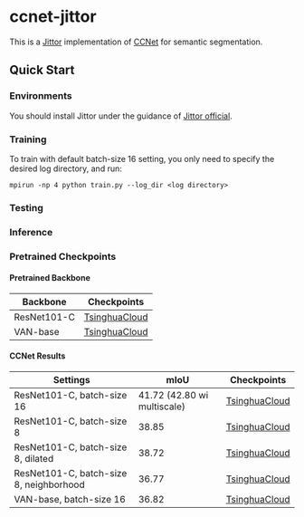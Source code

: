 # ccnet-jittor

This is a [Jittor](https://cg.cs.tsinghua.edu.cn/jittor/) implementation of [CCNet](https://arxiv.org/abs/1811.11721) for semantic segmentation.

## Quick Start

### Environments

You should install Jittor under the guidance of [Jittor official](https://cg.cs.tsinghua.edu.cn/jittor/download/).

### Training

To train with default batch-size 16 setting, you only need to specify the desired log directory, and run: 

```
mpirun -np 4 python train.py --log_dir <log directory>
```

### Testing


### Inference

### Pretrained Checkpoints

#### Pretrained Backbone

| Backbone    | Checkpoints                                                  |
| ----------- | ------------------------------------------------------------ |
| ResNet101-C | [TsinghuaCloud](https://cloud.tsinghua.edu.cn/f/42156484364446a7843f/) |
| VAN-base    | [TsinghuaCloud](https://cloud.tsinghua.edu.cn/f/180a73bb9cb44daf9a68/) |



#### CCNet Results

| Settings                                | mIoU                        | Checkpoints                                                  |
| --------------------------------------- | --------------------------- | ------------------------------------------------------------ |
| ResNet101-C, batch-size 16              | 41.72 (42.80 wi multiscale) | [TsinghuaCloud](https://cloud.tsinghua.edu.cn/f/facbf00602b44be2908b/) |
| ResNet101-C, batch-size 8               | 38.85                       | [TsinghuaCloud](https://cloud.tsinghua.edu.cn/f/80e98339aac8434397ca/) |
| ResNet101-C, batch-size 8, dilated      | 38.72                       | [TsinghuaCloud](https://cloud.tsinghua.edu.cn/f/651763215b37480cae51/) |
| ResNet101-C, batch-size 8, neighborhood | 36.77                       | [TsinghuaCloud](https://cloud.tsinghua.edu.cn/f/a0a3316b36a6459295bd/) |
| VAN-base, batch-size 16                 | 36.82                       | [TsinghuaCloud](https://cloud.tsinghua.edu.cn/f/902923e7821847a7ae12/) |

